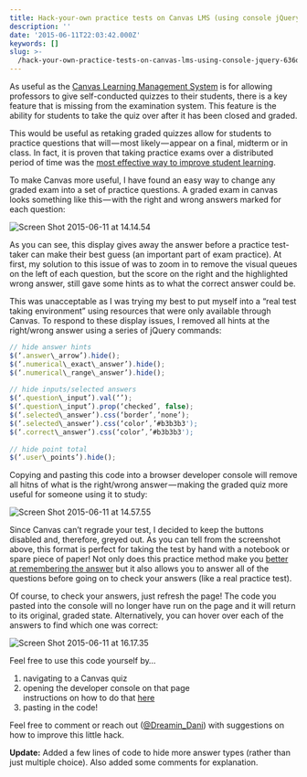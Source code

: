 ```yaml
---
title: Hack-your-own practice tests on Canvas LMS (using console jQuery)
description: ''
date: '2015-06-11T22:03:42.000Z'
keywords: []
slug: >-
  /hack-your-own-practice-tests-on-canvas-lms-using-console-jquery-636dfeb7c38c
---
```


As useful as the [Canvas Learning Management System](http://www.canvaslms.com/) is for allowing professors to give self-conducted quizzes to their students, there is a key feature that is missing from the examination system. This feature is the ability for students to take the quiz over after it has been closed and graded.

This would be useful as retaking graded quizzes allow for students to practice questions that will — most likely — appear on a final, midterm or in class. In fact, it is proven that taking practice exams over a distributed period of time was the [most effective way to improve student learning](http://www.psychologicalscience.org/index.php/publications/journals/pspi/learning-techniques.html).

To make Canvas more useful, I have found an easy way to change any graded exam into a set of practice questions. A graded exam in canvas looks something like this — with the right and wrong answers marked for each question:

![Screen Shot 2015-06-11 at 14.14.54](https://cdn-images-1.medium.com/max/800/0*NKWhWyCwWZEns1B8.png)

As you can see, this display gives away the answer before a practice test-taker can make their best guess (an important part of exam practice). At first, my solution to this issue of was to zoom in to remove the visual queues on the left of each question, but the score on the right and the highlighted wrong answer, still gave some hints as to what the correct answer could be.

This was unacceptable as I was trying my best to put myself into a “real test taking environment” using resources that were only available through Canvas. To respond to these display issues, I removed all hints at the right/wrong answer using a series of jQuery commands:  

```js
// hide answer hints  
$(‘.answer\_arrow’).hide();  
$(‘.numerical\_exact\_answer’).hide();  
$(‘.numerical\_range\_answer’).hide();  
  
// hide inputs/selected answers  
$(‘.question\_input’).val(‘’);  
$(‘.question\_input’).prop(‘checked’, false);  
$(‘.selected\_answer’).css(‘border’,’none’);  
$(‘.selected\_answer’).css(‘color’,’#b3b3b3');  
$(‘.correct\_answer’).css(‘color’,’#b3b3b3');  
  
// hide point total  
$(‘.user\_points’).hide(); 
``` 
  
Copying and pasting this code into a browser developer console will remove all hitns of what is the right/wrong answer — making the graded quiz more useful for someone using it to study:

![Screen Shot 2015-06-11 at 14.57.55](https://cdn-images-1.medium.com/max/800/0*IjU4MoehtUQV8gOR.png)

Since Canvas can’t regrade your test, I decided to keep the buttons disabled and, therefore, greyed out. As you can tell from the screenshot above, this format is perfect for taking the test by hand with a notebook or spare piece of paper! Not only does this practice method make you [better at remembering the answer](http://www.lifehack.org/articles/productivity/writing-and-remembering-why-we-remember-what-we-write.html) but it also allows you to answer all of the questions before going on to check your answers (like a real practice test).

Of course, to check your answers, just refresh the page! The code you pasted into the console will no longer have run on the page and it will return to its original, graded state. Alternatively, you can hover over each of the answers to find which one was correct:

![Screen Shot 2015-06-11 at 16.17.35](https://cdn-images-1.medium.com/max/800/0*mNCjoHC5ojm43TtQ.png)

Feel free to use this code yourself by…

1.  navigating to a Canvas quiz
2.  opening the developer console on that page  
    instructions on how to do that [here](http://wickedlysmart.com/hfjsconsole/)
3.  pasting in the code!

Feel free to comment or reach out ([@Dreamin_Dani](http://www.twitter.com/Dreamin_Dani)) with suggestions on how to improve this little hack.

**Update:** Added a few lines of code to hide more answer types (rather than just multiple choice). Also added some comments for explanation.